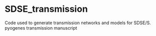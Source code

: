 # SDSE_transmission
Code used to generate transmission networks and models for SDSE/S. pyogenes transmission manuscript
